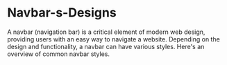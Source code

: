 # Navbar-s-Designs
 A navbar (navigation bar) is a critical element of modern web design, providing users with an easy way to navigate a website. Depending on the design and functionality, a navbar can have various styles. Here's an overview of common navbar styles.
